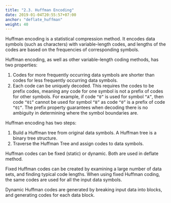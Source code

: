 ```yaml
---
title: "2.3. Huffman Encoding"
date: 2019-01-04T20:55:57+07:00
anchor: "deflate_huffman"
weight: 40
---
```


Huffman encoding is a statistical compression method. It encodes data symbols (such as characters) with <bold>variable-length codes</bold>, and lengths of the codes are based on the frequencies of corresponding symbols. 

Huffman encoding, as well as other variable-length coding methods, has two properties:

1. Codes for <bold>more frequently occurring</bold> data symbols are <bold>shorter</bold> than codes for less frequently occurring data symbols.
2. Each code can be <bold>uniquely decoded</bold>. This requires the codes to be <bold>prefix codes</bold>, meaning any code for one symbol is not a prefix of codes for other symbols. For example, if code <code>“0”</code> is used for symbol <code>“A”</code>, then code <code>“01”</code> cannot be used for symbol <code>“B”</code> as code <code>“0”</code> is a prefix of code <code>“01”</code>. The prefix property guarantees when decoding there is no ambiguity in determining where the symbol boundaries are. 

Huffman encoding has two steps:

1. Build a Huffman tree from original data symbols. A Huffman tree is a binary tree structure.
2. Traverse the Huffman Tree and assign codes to data symbols.

Huffman codes can be <bold>fixed (static)</bold> or <bold>dynamic</bold>. Both are used in deflate method.

Fixed Huffman codes can be created by examining a large number of data sets, and finding typical code lengths. When using fixed Huffman coding, the same codes are used for all the input data symbols.

Dynamic Huffman codes are generated by breaking input data into blocks, and generating codes for each data block.
